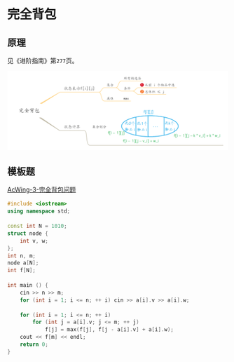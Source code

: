 # 完全背包

## 原理

见《进阶指南》第`277`页。

![](/img/0038.png)

## 模板题

[AcWing-3-完全背包问题](https://www.acwing.com/problem/content/3/)

```cpp
#include <iostream>
using namespace std;

const int N = 1010;
struct node {
    int v, w;
};
int n, m;
node a[N];
int f[N];

int main () {
    cin >> n >> m;
    for (int i = 1; i <= n; ++ i) cin >> a[i].v >> a[i].w;

    for (int i = 1; i <= n; ++ i)
        for (int j = a[i].v; j <= m; ++ j)
            f[j] = max(f[j], f[j - a[i].v] + a[i].w);
    cout << f[m] << endl;
    return 0;
}
```

